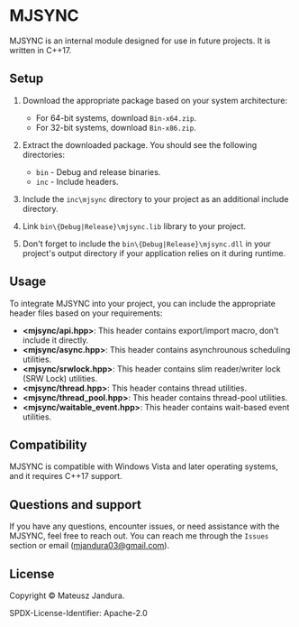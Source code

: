 # MJSYNC

MJSYNC is an internal module designed for use in future projects.
It is written in C++17.

## Setup

1. Download the appropriate package based on your system architecture:

    * For 64-bit systems, download `Bin-x64.zip`.
    * For 32-bit systems, download `Bin-x86.zip`.

2. Extract the downloaded package. You should see the following directories:

    * `bin` - Debug and release binaries.
    * `inc` - Include headers.

3. Include the `inc\mjsync` directory to your project as an additional include directory.
4. Link `bin\{Debug|Release}\mjsync.lib` library to your project.
5. Don't forget to include the `bin\{Debug|Release}\mjsync.dll` in your project's
   output directory if your application relies on it during runtime.

## Usage

To integrate MJSYNC into your project, you can include the appropriate header files
based on your requirements:

* **<mjsync/api.hpp>**: This header contains export/import macro, don't include it directly.
* **<mjsync/async.hpp>**: This header contains asynchrounous scheduling utilities.
* **<mjsync/srwlock.hpp>**: This header contains slim reader/writer lock (SRW Lock) utilities.
* **<mjsync/thread.hpp>**: This header contains thread utilities.
* **<mjsync/thread_pool.hpp>**: This header contains thread-pool utilities.
* **<mjsync/waitable_event.hpp>**: This header contains wait-based event utilities.

## Compatibility

MJSYNC is compatible with Windows Vista and later operating systems,
and it requires C++17 support.

## Questions and support

If you have any questions, encounter issues, or need assistance with the MJSYNC,
feel free to reach out. You can reach me through the `Issues` section or email
([mjandura03@gmail.com](mailto:mjandura03@gmail.com)).

## License

Copyright © Mateusz Jandura.

SPDX-License-Identifier: Apache-2.0